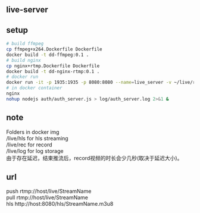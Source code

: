## live-server

## setup
```bash
# build ffmpeg
cp ffmpeg+x264.Dockerfile Dockerfile
docker build -t dd-ffmpeg:0.1 .
# build nginx
cp nginx+rtmp.Dockerfile Dockerfile
docker build -t dd-nginx-rtmp:0.1 .
# docker run 
docker run -it -p 1935:1935 -p 8080:8080 --name=live_server -v ~/live/rec:/live/rec dd-nginx-rtmp:0.1 /bin/bash 
# in docker container
nginx 
nohup nodejs auth/auth_server.js > log/auth_server.log 2>&1 &
```

## note
Folders in docker img  
/live/hls for hls streaming  
/live/rec for record  
/live/log for log storage  
由于存在延迟，结束推流后，record视频的时长会少几秒(取决于延迟大小)。  

## url
push rtmp://host/live/StreamName  
pull rtmp://host/live/StreamName  
hls http://host:8080/hls/StreamName.m3u8  
